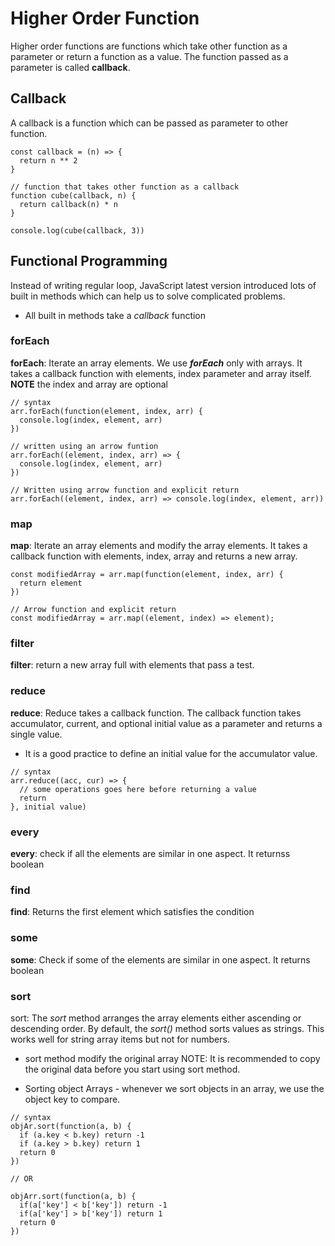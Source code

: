 # Higher Order Function
Higher order functions are functions which take other function as a parameter or return a function as a value. The function passed as a parameter is called **callback**.

## Callback
A callback is a function which can be passed as parameter to other function.

```
const callback = (n) => {
  return n ** 2
}

// function that takes other function as a callback
function cube(callback, n) {
  return callback(n) * n
}

console.log(cube(callback, 3))
```

## Functional Programming
Instead of writing regular loop, JavaScript latest version introduced lots of built in methods which can help us to solve complicated problems.

+ All built in methods take a *callback* function

### forEach
**forEach**: Iterate an array elements. We use ***forEach*** only with arrays. It takes a callback function with elements, index parameter and array itself. **NOTE** the index and array are optional

```
// syntax
arr.forEach(function(element, index, arr) {
  console.log(index, element, arr)
})

// written using an arrow funtion
arr.forEach((element, index, arr) => {
  console.log(index, element, arr)
})

// Written using arrow function and explicit return
arr.forEach((element, index, arr) => console.log(index, element, arr))
```

### map
**map**: Iterate an array elements and modify the array elements. It takes a callback function with elements, index, array and returns a new array.

```
const modifiedArray = arr.map(function(element, index, arr) {
  return element
})

// Arrow function and explicit return
const modifiedArray = arr.map((element, index) => element);
```

### filter
**filter**: return a new array full with elements that pass a test.

### reduce
**reduce**: Reduce takes a callback function. The callback function takes accumulator, current, and optional initial value as a parameter and returns a single value.
+ It is a good practice to define an initial value for the accumulator value.

```
// syntax
arr.reduce((acc, cur) => {
  // some operations goes here before returning a value
  return
}, initial value)
```

### every
**every**: check if all the elements are similar in one aspect. It returnss boolean

### find
**find**: Returns the first element which satisfies the condition

### some
**some**: Check if some of the elements are similar in one aspect. It returns boolean

### sort
sort: The *sort* method arranges the array elements either ascending or descending order. By default, the *sort()* method sorts values as strings. This works well for string array items but not for numbers.
+ sort method modify the original array
NOTE: It is recommended to copy the original data before you start using sort method.

+ Sorting object Arrays - whenever we sort objects in an array, we use the object key to compare.

```
// syntax
objAr.sort(function(a, b) {
  if (a.key < b.key) return -1
  if (a.key > b.key) return 1
  return 0
})

// OR

objArr.sort(function(a, b) {
  if(a['key'] < b['key']) return -1
  if(a['key'] > b['key']) return 1
  return 0
})
```